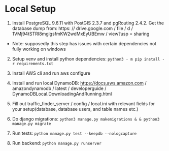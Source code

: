 # Local Setup

1. Install PostgreSQL 9.6.11 with PostGIS 2.3.7 and pgRouting 2.4.2. Get the database dump from: https: // drive.google.com / file / d / 1VMj94tSTRI8mglgsfmKW2wdMxEyUBEmw / view?usp = sharing
* Note: supposedly this step has issues with certain dependencies not fully working on windows

2. Setup venv and install python dependencies: `python3 - m pip install - r requirements.txt`

3. Install AWS cli and run aws configure

3. Install and run local DynamoDB: https://docs.aws.amazon.com / amazondynamodb / latest / developerguide / DynamoDBLocal.DownloadingAndRunning.html

4. Fill out traffic_finder_server / config / local.ini with relevant fields for your setup(database, database users, and table names etc.)

5. Do django migrations: `python3 manage.py makemigrations & & python3 manage.py migrate`

6. Run tests: `python manage.py test --keepdb --nologcapture`

7. Run backend: `python manage.py runserver`
